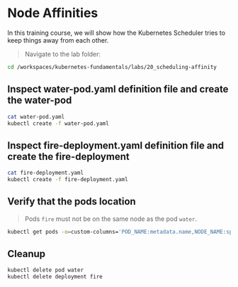 # Node Affinities

In this training course, we will show how the Kubernetes Scheduler tries to keep things away from each other.

>Navigate to the lab folder:

```bash
cd /workspaces/kubernetes-fundamentals/labs/20_scheduling-affinity
```

## Inspect water-pod.yaml definition file and create the water-pod

```bash
cat water-pod.yaml
kubectl create -f water-pod.yaml
```

## Inspect fire-deployment.yaml definition file and create the fire-deployment

```bash
cat fire-deployment.yaml
kubectl create -f fire-deployment.yaml
```

## Verify that the pods location

>Pods `fire` must not be on the same node as the pod `water`.

```bash
kubectl get pods -o=custom-columns='POD_NAME:metadata.name,NODE_NAME:spec.nodeName'
```

## Cleanup

```bash
kubectl delete pod water
kubectl delete deployment fire
```
